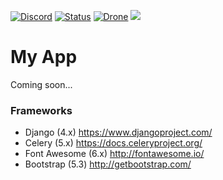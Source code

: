 [![Discord](https://img.shields.io/discord/899171661457293343?color=31c754&label=Discord&logo=discord&logoColor=white&style=flat)](https://discord.gg/wXy6m2X8wY)
[![Status](https://uptime-nj.hosted-domains.com/api/badge/11/status?style=flat&upColor=31c754)](https://status.hosted-domains.com/)
[![Drone](https://img.shields.io/drone/build/smashedr/django4drone?server=https%3A%2F%2Fdrone.hosted-domains.com&logo=drone&label=Build)](https://drone.hosted-domains.com/smashedr/django4drone)
[![](https://i.cssnr.com/r/20230725-000221868.jpg)](https://hosted-domains.com/)
# My App

Coming soon...

### Frameworks

- Django (4.x) https://www.djangoproject.com/
- Celery (5.x) https://docs.celeryproject.org/
- Font Awesome (6.x) http://fontawesome.io/
- Bootstrap (5.3) http://getbootstrap.com/
